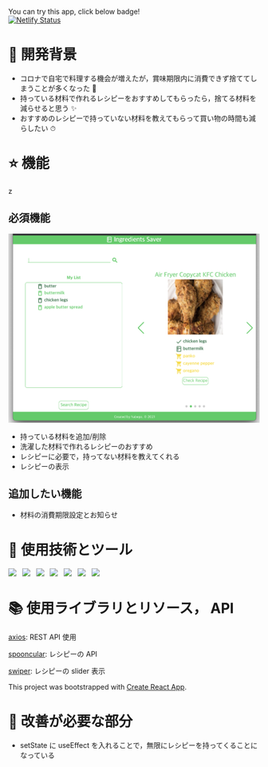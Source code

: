You can try this app, click below badge!
</br>
<a href="https://jovial-elion-1df897.netlify.app/
" target="_blank">![Netlify Status](https://api.netlify.com/api/v1/badges/aea01573-e082-44b4-8617-12e71bf71494/deploy-status)</a>

# 🚀 開発背景

- コロナで自宅で料理する機会が増えたが，賞味期限内に消費できず捨ててしまうことが多くなった 🙊
- 持っている材料で作れるレシピーをおすすめしてもらったら，捨てる材料を減らせると思う ✨
- おすすめのレシピーで持っていない材料を教えてもらって買い物の時間も減らしたい ⏱

# ⭐️ 機能

z

## 必須機能

![inApp](public/images/main.png)

- 持っている材料を追加/削除
- 洗濯した材料で作れるレシピーのおすすめ
- レシピーに必要で，持ってない材料を教えてくれる
- レシピーの表示

## 追加したい機能

- 材料の消費期限設定とお知らせ

# 🦄 使用技術とツール

<p>
    <img src="https://img.shields.io/badge/HTML-E34F26?style=flat&logo=HTML5&logoColor=white"/>&nbsp;&nbsp;
    <img src="https://img.shields.io/badge/CSS-1572B6?style=flat&logo=CSS3&logoColor=white"/>&nbsp;&nbsp;
    <img src="https://img.shields.io/badge/TypeScript-007ACC?style=flat&logo=typescript&logoColor=white"/>&nbsp;&nbsp;
    <img src="https://img.shields.io/badge/React-61DAFB?style=flat&logo=React&logoColor=black"/>&nbsp;&nbsp;
    <img src="https://img.shields.io/badge/PostCSS-DD3A0A?style=flat&logo=PostCSS&logoColor=white"/>&nbsp;&nbsp;
    <img src="https://img.shields.io/badge/Node.js-339933?style=flat&logo=Node.js&logoColor=white"/>&nbsp;&nbsp;
    <img src="https://img.shields.io/badge/Yarn-2C8EBB?style=flat&logo=Yarn&logoColor=white"/>&nbsp;&nbsp;
 </p>

# 📚 使用ライブラリとリソース， API

[axios](https://github.com/axios/axios): REST API 使用

[spooncular](https://spoonacular.com/food-api): レシピーの API

[swiper](https://swiperjs.com/): レシピーの slider 表示

This project was bootstrapped with [Create React App](https://github.com/facebook/create-react-app).

# 🐛 改善が必要な部分

- setState に useEffect を入れることで，無限にレシピーを持ってくることになっている
